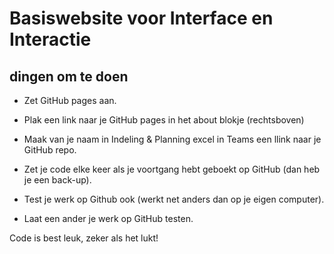 # Basiswebsite voor Interface en Interactie

## dingen om te doen

- Zet GitHub pages aan.
- Plak een link naar je GitHub pages in het about blokje (rechtsboven)
- Maak van je naam in Indeling & Planning excel in Teams een llink naar je GitHub repo.


- Zet je code elke keer als je voortgang hebt geboekt op GitHub (dan heb je een back-up).
- Test je werk op Github ook (werkt net anders dan op je eigen computer).
- Laat een ander je werk op GitHub testen.

Code is best leuk, zeker als het lukt!
